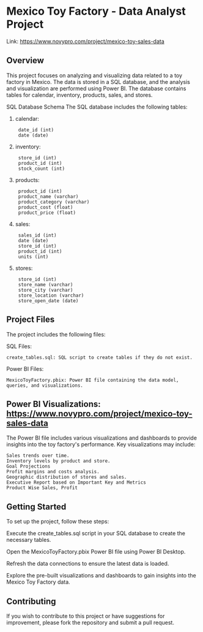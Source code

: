 
# Mexico Toy Factory - Data Analyst Project

Link: https://www.novypro.com/project/mexico-toy-sales-data

## Overview
This project focuses on analyzing and visualizing data related to a toy factory in Mexico. The data is stored in a SQL database, and the analysis and visualization are performed using Power BI. The database contains tables for calendar, inventory, products, sales, and stores.

SQL Database Schema
The SQL database includes the following tables:

1. calendar:

        date_id (int)
        date (date)


2. inventory:

        store_id (int)
        product_id (int)
        stock_count (int)


3. products:

        product_id (int)
        product_name (varchar)
        product_category (varchar)
        product_cost (float)
        product_price (float)

4. sales:

        sales_id (int)
        date (date)
        store_id (int)
        product_id (int)
        units (int)

5. stores:

        store_id (int)
        store_name (varchar)
        store_city (varchar)
        store_location (varchar)
        store_open_date (date)


## Project Files
The project includes the following files:

SQL Files:

    create_tables.sql: SQL script to create tables if they do not exist.

Power BI Files:

    MexicoToyFactory.pbix: Power BI file containing the data model, queries, and visualizations.


## Power BI Visualizations: https://www.novypro.com/project/mexico-toy-sales-data

The Power BI file includes various visualizations and dashboards to provide insights into the toy factory's performance. Key visualizations may include:

    Sales trends over time.
    Inventory levels by product and store.
    Goal Projections
    Profit margins and costs analysis.
    Geographic distribution of stores and sales.
    Executive Report based on Important Key and Metrics
    Product Wise Sales, Profit


## Getting Started
To set up the project, follow these steps:

Execute the create_tables.sql script in your SQL database to create the necessary tables.

Open the MexicoToyFactory.pbix Power BI file using Power BI Desktop.

Refresh the data connections to ensure the latest data is loaded.

Explore the pre-built visualizations and dashboards to gain insights into the Mexico Toy Factory data.


## Contributing
If you wish to contribute to this project or have suggestions for improvement, please fork the repository and submit a pull request.


